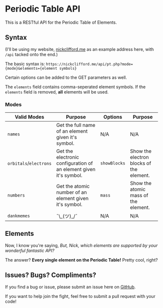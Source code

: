 # Periodic Table API
This is a RESTful API for the Periodic Table of Elements.
## Syntax
(I'll be using my website, [nickclifford.me](https://nickclifford.me/) as an example address here, with `/api` tacked onto the end.)

The basic syntax is:
`https://nickclifford.me/api/pt.php?mode={mode}&elements={element symbols}`

Certain options can be added to the GET parameters as well.

The `elements` field contains comma-seperated element symbols. If the `elements` field is removed, **all** elements will be used.

### Modes
|Valid Modes|Purpose|Options|Purpose|
|-----------|-------|-------|-------|
|`names`|Get the full name of an element given it's symbol.|N/A|N/A|
|`orbitals`/`electrons`|Get the electronic configuration of an element given it's symbol.|`showBlocks`|Show the electron blocks of the element.|
|`numbers`|Get the atomic number of an element given it's symbol.|`mass`|Show the atomic mass of the element.|
|`dankmemes`|¯\\\_(ツ)_/¯|N/A|N/A|

## Elements
Now, I know you're saying, *But, Nick, which elements are supported by your wonderful fantastic API?*

The answer? **Every single element on the Periodic Table!** Pretty cool, right?

## Issues? Bugs? Compliments?
If you find a bug or issue, please submit an issue here on [GitHub](https://github.com/MiningPotatoes/PeriodicTable-API).

If you want to help join the fight, feel free to submit a pull request with your code!